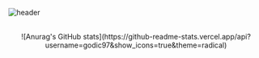![header](https://capsule-render.vercel.app/api?type=soft&color=auto&height=150&section=header&text=In-Cheol%20Shin&fontSize=70&animation=twinkling)

<br>

<div align="center">
![Anurag's GitHub stats](https://github-readme-stats.vercel.app/api?username=godic97&show_icons=true&theme=radical)


</div>
